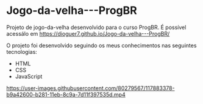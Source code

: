 # Jogo-da-velha---ProgBR
Projeto de jogo-da-velha desenvolvido para o curso ProgBR.
É possível acessálo em https://dioguer7.github.io/Jogo-da-velha---ProgBR/

O projeto foi desenvolvido seguindo os meus conhecimentos nas seguintes tecnologias:

 - HTML
 - CSS
 - JavaScript


 
 https://user-images.githubusercontent.com/80279567/117883378-b9a42600-b281-11eb-8c9a-7d11f397535d.mp4
